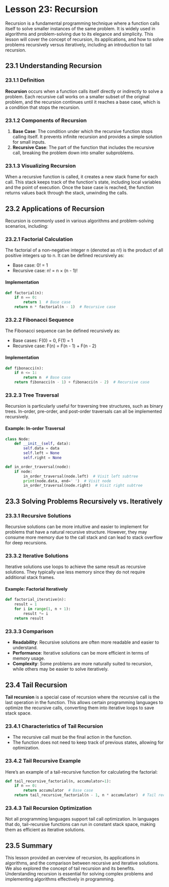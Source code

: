 # Lesson 23: Recursion

Recursion is a fundamental programming technique where a function calls itself to solve smaller instances of the same problem. It is widely used in algorithms and problem-solving due to its elegance and simplicity. This lesson will cover the concept of recursion, its applications, and how to solve problems recursively versus iteratively, including an introduction to tail recursion.

## 23.1 Understanding Recursion

### 23.1.1 Definition
**Recursion** occurs when a function calls itself directly or indirectly to solve a problem. Each recursive call works on a smaller subset of the original problem, and the recursion continues until it reaches a base case, which is a condition that stops the recursion.

### 23.1.2 Components of Recursion
1. **Base Case**: The condition under which the recursive function stops calling itself. It prevents infinite recursion and provides a simple solution for small inputs.
2. **Recursive Case**: The part of the function that includes the recursive call, breaking the problem down into smaller subproblems.

### 23.1.3 Visualizing Recursion
When a recursive function is called, it creates a new stack frame for each call. This stack keeps track of the function's state, including local variables and the point of execution. Once the base case is reached, the function returns values back through the stack, unwinding the calls.

## 23.2 Applications of Recursion

Recursion is commonly used in various algorithms and problem-solving scenarios, including:

### 23.2.1 Factorial Calculation
The factorial of a non-negative integer n (denoted as n!) is the product of all positive integers up to n. It can be defined recursively as:
- Base case: 0! = 1
- Recursive case: n! = n × (n - 1)!

#### Implementation
```python
def factorial(n):
    if n == 0:
        return 1  # Base case
    return n * factorial(n - 1)  # Recursive case
```

### 23.2.2 Fibonacci Sequence
The Fibonacci sequence can be defined recursively as:
- Base cases: F(0) = 0, F(1) = 1
- Recursive case: F(n) = F(n - 1) + F(n - 2)

#### Implementation
```python
def fibonacci(n):
    if n <= 1:
        return n  # Base case
    return fibonacci(n - 1) + fibonacci(n - 2)  # Recursive case
```

### 23.2.3 Tree Traversal
Recursion is particularly useful for traversing tree structures, such as binary trees. In-order, pre-order, and post-order traversals can all be implemented recursively.

#### Example: In-order Traversal
```python
class Node:
    def __init__(self, data):
        self.data = data
        self.left = None
        self.right = None

def in_order_traversal(node):
    if node:
        in_order_traversal(node.left)  # Visit left subtree
        print(node.data, end=' ')  # Visit node
        in_order_traversal(node.right)  # Visit right subtree
```

## 23.3 Solving Problems Recursively vs. Iteratively

### 23.3.1 Recursive Solutions
Recursive solutions can be more intuitive and easier to implement for problems that have a natural recursive structure. However, they may consume more memory due to the call stack and can lead to stack overflow for deep recursions.

### 23.3.2 Iterative Solutions
Iterative solutions use loops to achieve the same result as recursive solutions. They typically use less memory since they do not require additional stack frames.

#### Example: Factorial Iteratively
```python
def factorial_iterative(n):
    result = 1
    for i in range(1, n + 1):
        result *= i
    return result
```

### 23.3.3 Comparison
- **Readability**: Recursive solutions are often more readable and easier to understand.
- **Performance**: Iterative solutions can be more efficient in terms of memory usage.
- **Complexity**: Some problems are more naturally suited to recursion, while others may be easier to solve iteratively.

## 23.4 Tail Recursion

**Tail recursion** is a special case of recursion where the recursive call is the last operation in the function. This allows certain programming languages to optimize the recursive calls, converting them into iterative loops to save stack space.

### 23.4.1 Characteristics of Tail Recursion
- The recursive call must be the final action in the function.
- The function does not need to keep track of previous states, allowing for optimization.

### 23.4.2 Tail Recursive Example
Here’s an example of a tail-recursive function for calculating the factorial:

```python
def tail_recursive_factorial(n, accumulator=1):
    if n == 0:
        return accumulator  # Base case
    return tail_recursive_factorial(n - 1, n * accumulator)  # Tail recursive call
```

### 23.4.3 Tail Recursion Optimization
Not all programming languages support tail call optimization. In languages that do, tail-recursive functions can run in constant stack space, making them as efficient as iterative solutions.

## 23.5 Summary

This lesson provided an overview of recursion, its applications in algorithms, and the comparison between recursive and iterative solutions. We also explored the concept of tail recursion and its benefits. Understanding recursion is essential for solving complex problems and implementing algorithms effectively in programming.
